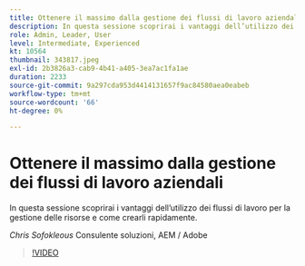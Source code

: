 ```yaml
---
title: Ottenere il massimo dalla gestione dei flussi di lavoro aziendali
description: In questa sessione scoprirai i vantaggi dell’utilizzo dei flussi di lavoro per la gestione delle risorse e come crearli rapidamente.
role: Admin, Leader, User
level: Intermediate, Experienced
kt: 10564
thumbnail: 343817.jpeg
exl-id: 2b3826a3-cab9-4b41-a405-3ea7ac1fa1ae
duration: 2233
source-git-commit: 9a297cda953d4414131657f9ac84580aea0eabeb
workflow-type: tm+mt
source-wordcount: '66'
ht-degree: 0%

---
```


# Ottenere il massimo dalla gestione dei flussi di lavoro aziendali

In questa sessione scoprirai i vantaggi dell’utilizzo dei flussi di lavoro per la gestione delle risorse e come crearli rapidamente.

*Chris Sofokleous* Consulente soluzioni, AEM / Adobe

>[!VIDEO](https://video.tv.adobe.com/v/343817/?quality=12&learn=on)
